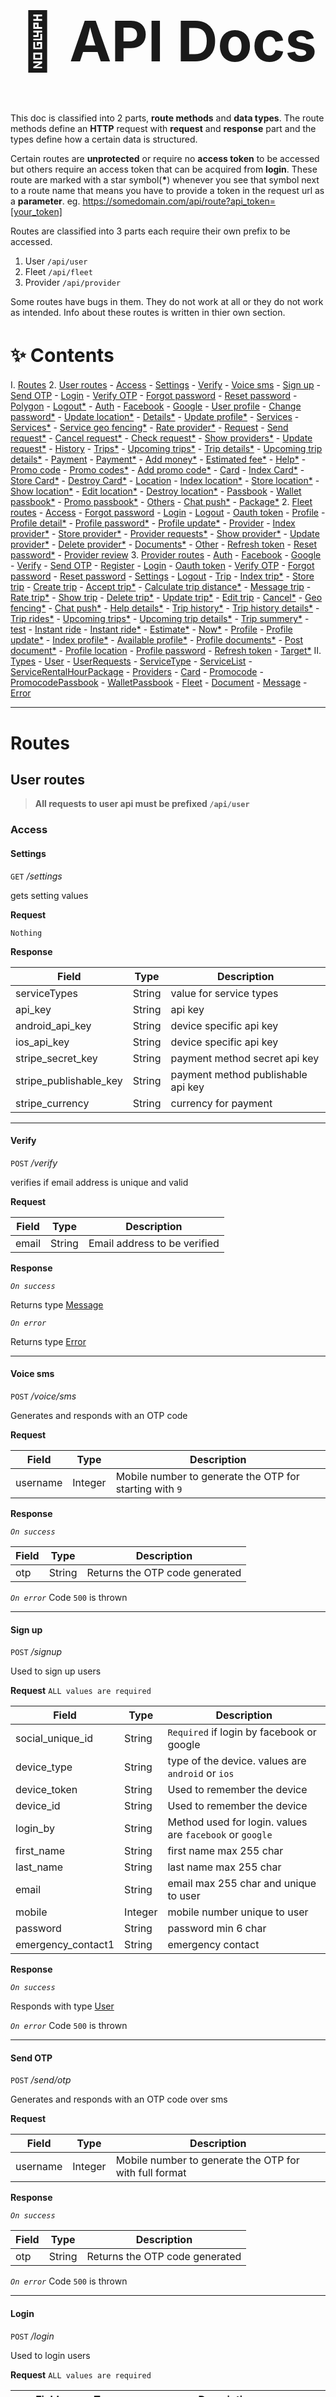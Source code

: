 <h1 style="font-size:90px;text-align:center;">📃 API Docs </h1>

This doc is classified into 2 parts, **route methods** and **data types**. The route methods define an **HTTP** request with **request** and **response** part  and the types define how a certain data is structured.

Certain routes are **unprotected** or require no **access token** to be accessed but others require an access token that can be acquired from **login**. These route are marked with a star symbol(**\***) whenever you see that symbol next to a route name that means you have to provide a token in the request url as a **parameter**. eg. https://somedomain.com/api/route?api_token=[your_token] 

Routes are classified into 3 parts each require their own prefix to be accessed.

1. User `/api/user`
2. Fleet `/api/fleet`
3. Provider `/api/provider`

Some routes have bugs in them. They do not work at all or they do not work as intended. Info about these routes is written in thier own section.

<h1 style="font-size:30px;">✨ Contents</h1>

I. [Routes](#routes)
 2. [User routes](#user-routes)
    - [Access](#access)
      - [Settings](#settings)
      - [Verify](#verify)
      - [Voice sms](#voice-sms)
      - [Sign up](#sign-up)
      - [Send OTP](#send-otp)
      - [Login](#login)
      - [Verify OTP](#verify-otp)
      - [Forgot password](#forgot-password)
      - [Reset password](#reset-password)
      - [Polygon](#polygon)
      - [Logout*](#logout)
    - [Auth](#auth)
      - [Facebook](#facebook)
      - [Google](#google)
    - [User profile](#user-profile)
      - [Change password*](#change-password)
      - [Update location*](#update-location)
      - [Details*](#details)
      - [Update profile*](#update-profile)
    - [Services](#services)
      - [Services*](#services-1)
      - [Service geo fencing*](#service-geo-fencing)
      - [Rate provider*](#rate-provider)
    - [Request](#request)
      - [Send request*](#send-request)
      - [Cancel request*](#cancel-request)
      - [Check request*](#check-request)
      - [Show providers*](#show-providers)
      - [Update request*](#update-request)
    - [History](#history)
      - [Trips*](#trips)
      - [Upcoming trips*](#upcoming-trips)
      - [Trip details*](#trip-details)
      - [Upcoming trip details*](#upcoming-trip-details)
    - [Payment](#payment)
      - [Payment*](#payment-1)
      - [Add money*](#add-money)
      - [Estimated fee*](#estimated-fee)
      - [Help*](#help)
    - [Promo code](#promo-code)
      - [Promo codes*](#promo-codes)
      - [Add promo code*](#add-promo-code)
    - [Card](#card)
      - [Index Card*](#index-card)
      - [Store Card*](#store-card)
      - [Destroy Card*](#destroy-card)
    - [Location](#location)
      - [Index location*](#index-location)
      - [Store location*](#store-location)
      - [Show location*](#show-location)
      - [Edit location*](#edit-location)
      - [Destroy location*](#destroy-location)
    - [Passbook](#passbook)
      - [Wallet passbook*](#wallet-passbook)
      - [Promo passbook*](#promo-passbook)
    - [Others](#others)
      - [Chat push*](#chat-push)
      - [Package*](#package)
2. [Fleet routes](#fleet-routes)
    - [Access](#access-1)
      - [Forgot password](#forgot-password-1)
      - [Login](#login-1)
      - [Logout](#logout-1)
      - [Oauth token](#oauth-token)
    - [Profile](#profile)
      - [Profile detail*](#profile-detail)
      - [Profile password*](#profile-password)
      - [Profile update*](#profile-update)
    - [Provider](#provider)
      - [Index provider*](#index-provider)
      - [Store provider*](#store-provider)
      - [Provider requests*](#provider-requests)
      - [Show provider*](#show-provider)
      - [Update provider*](#update-provider)
      - [Delete provider*](#delete-provider)
    - [Documents*](#documents)
    - [Other](#other)
      - [Refresh token](#refresh-token)
      - [Reset password*](#reset-password-1)
      - [Provider review](#provider-review)
 3. [Provider routes](#provider-routes)
    - [Auth](#auth-1)
      - [Facebook](#facebook-1)
      - [Google](#google-1)
      - [Verify](#verify-1)
      - [Send OTP](#send-otp-1)
      - [Register](#register)
      - [Login](#login-2)
      - [Oauth token](#oauth-token-1)
      - [Verify OTP](#verify-otp-1)
      - [Forgot password](#forgot-password-2)
      - [Reset password](#reset-password-2)
      - [Settings](#settings-1)
      - [Logout](#logout-2)
    - [Trip](#trip)
      - [Index trip*](#index-trip)
      - [Store trip](#store-trip)
      - [Create trip](#create-trip)
      - [Accept trip*](#accept-trip)
      - [Calculate trip distance*](#calculate-trip-distance)
      - [Message trip](#message-trip)
      - [Rate trip*](#rate-trip)
      - [Show trip](#show-trip)
      - [Delete trip*](#delete-trip)
      - [Update trip*](#update-trip)
      - [Edit trip](#edit-trip)
      - [Cancel*](#cancel)
      - [Geo fencing*](#geo-fencing)
      - [Chat push*](#chat-push-1)
      - [Help details*](#help-details)
      - [Trip history*](#trip-history)
      - [Trip history details*](#trip-history-details)
      - [Trip rides*](#trip-rides)
      - [Upcoming trips*](#upcoming-trips-1)
      - [Upcoming trip details*](#upcoming-trip-details-1)
      - [Trip summery*](#trip-summery)
      - [test](#test)
    - [Instant ride](#instant-ride)
      - [Instant ride*](#instant-ride-1)
      - [Estimate*](#estimate)
      - [Now*](#now)
    - [Profile](#profile-1)
      - [Profile update*](#profile-update-1)
      - [Index profile*](#index-profile)
      - [Available profile*](#available-profile)
      - [Profile documents*](#profile-documents)
      - [Post document*](#post-document)
      - [Profile location](#profile-location)
      - [Profile password](#profile-password-1)
      - [Refresh token](#refresh-token-1)
      - [Target*](#target)
II. [Types](#types)
    - [User](#user)
    - [UserRequests](#userrequests)
    - [ServiceType](#servicetype)
    - [ServiceList](#servicelist)
    - [ServiceRentalHourPackage](#servicerentalhourpackage)
    - [Providers](#providers)
    - [Card](#card-1)
    - [Promocode](#promocode)
    - [PromocodePassbook](#promocodepassbook)
    - [WalletPassbook](#walletpassbook)
    - [Fleet](#fleet)
    - [Document](#document)
    - [Message](#message)
    - [Error](#error)

---

# Routes

## User routes

> **All requests to user api must be prefixed `/api/user`**

### Access

#### Settings

`GET` */settings*

gets setting values

**Request**

`Nothing`

**Response**

| Field | Type | Description |
| ----------- | ----------- | ----------- |
| serviceTypes | String | value for service types |
| api_key | String | api key |
| android_api_key | String | device specific api key |
| ios_api_key | String | device specific api key |
| stripe_secret_key | String | payment method secret api key |
| stripe_publishable_key | String | payment method publishable api key |
| stripe_currency | String | currency for payment |

---

#### Verify

`POST` */verify*

verifies if email address is unique and valid

**Request**

| Field | Type | Description |
| ----------- | ----------- | ----------- |
| email | String | Email address to be verified |

**Response**

*`On success`*

Returns type [Message](#message)

*`On error`*

Returns type [Error](#error)

---

#### Voice sms

`POST` */voice/sms*

Generates and responds with an OTP code

**Request**

| Field | Type | Description |
| ----------- | ----------- | ----------- |
| username | Integer | Mobile number to generate the OTP for starting with `9` |

**Response**

*`On success`*

| Field | Type | Description |
| ----------- | ----------- | ----------- |
| otp | String | Returns the OTP code generated |

*`On error`* Code `500`  is thrown

---

#### Sign up

`POST` */signup*

Used to sign up users

**Request** `ALL values are required`

| Field | Type | Description |
| ----------- | ----------- | ----------- |
| social_unique_id | String | `Required` if login by facebook or google|
| device_type | String | type of the device. values are `android` or `ios`|
| device_token | String | Used to remember the device |
| device_id | String | Used to remember the device |
| login_by | String | Method used for login. values are `facebook` or `google` |
| first_name | String | first name max 255 char|
| last_name | String | last name max 255 char|
| email | String | email max 255 char and unique to user |
| mobile | Integer | mobile number unique to user |
| password | String | password min 6 char |
| emergency_contact1 | String | emergency contact |

**Response**

*`On success`*

Responds with type [User](#user)

*`On error`* Code `500`  is thrown

---

#### Send OTP

`POST` */send/otp*

Generates and responds with an OTP code over sms

**Request**

| Field | Type | Description |
| ----------- | ----------- | ----------- |
| username | Integer | Mobile number to generate the OTP for with full format |

**Response**

*`On success`*

| Field | Type | Description |
| ----------- | ----------- | ----------- |
| otp | String | Returns the OTP code generated |

*`On error`* Code `500`  is thrown

---

#### Login

`POST` */login*

Used to login users

**Request** `ALL values are required`

| Field | Type | Description |
| ----------- | ----------- | ----------- |
| device_type | String | type of the device. values are `android` or `ios`|
| device_token | String | Used to remember the device |
| username | String | user name for login|
| country_code | Integer | country code |
| password | String | password min 6 char |

**Response**

*`On success`*

Responds with type `Response`

*`On error`* Code `500`  is thrown

---

#### Verify OTP

`POST` */verify/otp*

Verified otp sent over sms or voice

**Request**

| Field | Type | Description |
| ----------- | ----------- | ----------- |
| otp | Integer | OTP code send over either sms or voice |
| username | Integer | Mobile number to generate the OTP for with full format |
| device_token | String | Used to remember the device |

**Response**

*`On success`*

Responds with type `Response`

*`On error`* Code `500`  is thrown

---

#### Forgot password

`POST` */forgot/password*

generates and send an OTP Code for a mobile number of an existing user

**Request**

| Field | Type | Description |
| ----------- | ----------- | ----------- |
| mobile | String | Mobile number to generate and send OTP for with full format |

**Response**

*`On success`*

Returns type [Message](#message)

*`On error`*

Returns type [Error](#error)

---

#### Reset password

`POST` */reset/password*

resets password for a user

**Request**

| Field | Type | Description |
| ----------- | ----------- | ----------- |
| id | Integer | user id the reset password for |
| password | String | the new confirmed password (min 6 char) |

**Response**

*`On success`*

Returns type [Message](#message)

*`On error`*

Returns type [Error](#error)

---

#### Polygon

`GET` */polygon*

`undefined` in the code

---

#### Logout*

`POST` */logout*

Used to logout user

**Request**

`Nothing`

**Response**

*`On success`*

Returns type [Message](#message)

*`On error`*

Returns type [Error](#error) with code `500`

---

### Auth

#### Facebook

`POST` */auth/facebook*

Used to login user using facebook login

**Request**

| Field | Type | Description |
| ----------- | ----------- | ----------- |
| device_type | String | type of the device. values are `android` or `ios`|
| device_token | String | Used to remember the device |
| device_id | String | device_id |
| accessToken | String | Token from the other api|
| login_by | String | login by `facebook`, `google` or `manual` |

**Response**

*`On success`*

| Field | Type | Description |
| ----------- | ----------- | ----------- |
| status | Boolean | Indicates the success status of the request |
| token_type | String | Default value `Bearer` |
| access_token | String | Api access token |

*`On error`*

| Field | Type | Description |
| ----------- | ----------- | ----------- |
| status | Boolean | Indicates the success status of the request |
| message | String | Returns a human readable error message |

---

#### Google

`POST` */auth/google*

Used to login user using google login

**Request**

| Field | Type | Description |
| ----------- | ----------- | ----------- |
| device_type | String | type of the device. values are `android` or `ios`|
| device_token | String | Used to remember the device |
| device_id | String | device_id |
| accessToken | String | Token from the other api|
| login_by | String | login by `facebook`, `google` or `manual` |

**Response**

*`On success`*

| Field | Type | Description |
| ----------- | ----------- | ----------- |
| status | Boolean | Indicates the success status of the request |
| token_type | String | Default value `Bearer` |
| access_token | String | Api access token |

*`On error`*

| Field | Type | Description |
| ----------- | ----------- | ----------- |
| status | Boolean | Indicates the success status of the request |
| message | String | Returns a human readable error message |

---

> :warning: **The following routes are middleware protected and require *`api_token`* to be specified (eg. `/?api_token=[token]`)**

### User profile

#### Change password*

`POST` */change/password*

Change password for a logged in user

**Request**

| Field | Type | Description |
| ----------- | ----------- | ----------- |
| password | String | The new confirmed password to change to |
| old_password | String | The existing password |

**Response**

*`On success`*

| Field | Type | Description |
| ----------- | ----------- | ----------- |
| message | String | Returns a human readable error message |

*`On error`*

Returns type [Error](#error)

---

#### Update location*

`POST` */update/location*

updates location value for a user

**Request**

| Field | Type | Description |
| ----------- | ----------- | ----------- |
| latitude | Float | latitude of the new location |
| longitude | Float | longitude of the new location |

**Response**

*`On success`*

| Field | Type | Description |
| ----------- | ----------- | ----------- |
| message | String | Returns a human readable error message |

*`On error`*

Returns type [Error](#error)

---

#### Details*

`GET` */details*

returns user data for the device

**Request**

| Field | Type | Description |
| ----------- | ----------- | ----------- |
| device_type | Float | type of the device. values are `android` or `ios` |

**Response**

*`On success`*

Returns type [User](#user)

*`On error`*

Returns type [Error](#error)

---

#### Update profile*

`POST` */update/profile*

updates user profile

**Request**

| Field | Type | Description |
| ----------- | ----------- | ----------- |
| first_name | String | first name max 255 char|
| last_name | String | last name max 255 char|
| email | String | email max 255 char and unique to user |
| mobile | String | mobile number unique to user |
| picture | Mimes | profile picture for the user. accepted types are `jpeg` ,`bmp` and `png` |

**Response**

*`On success`*

Returns type [User](#user)

*`On error`*

Returns type [Error](#error)

### Services

#### Services*

`GET` */services*

returns service types with rental hor package

**Request**

`Nothing`

**Response**
*`On success`*

Returns type [ServiceList](#serviceList) array

*`On error`*

Returns type [Error](#error)

---

#### Service geo fencing*

`GET` */services/geo_fencing*

Checks to see if service is available at provided location

**Request**

| Field | Type | Description |
| ----------- | ----------- | ----------- |
| s_latitude | String | latitude to check availability on |
| s_longitude | String | longitude to check availability on |
| service_type | Integer | Id for the service type |


**Response**

*`On success`*

| Field | Type | Description |
| ----------- | ----------- | ----------- |
| km | Integer | Distance to the service |
| fare | Integer | Price for the service  |
| service | Integer | Contains type [ServiceType](#servicetype) |

*`On error`*

Returns type [Error](#error)

---

#### Rate provider*

`POST` */rate/provider*

Adds a user rating

**Request**

| Field | Type | Description |
| ----------- | ----------- | ----------- |
| request_id | Integer | ID for a user request |
| rating | Integer | rating with possible values `1`, `2` ,`3` ,`4` or `5` |
| comment | String | max 255 char comment |


**Response**

*`On success`*

Returns type [Message](#message)

*`On error`*

Returns type [Error](#error)

---

### Request

#### Send request*

`POST` */send/request*

generate a new user request

**Request**

| Field | Type | Description |
| ----------- | ----------- | ----------- |
| s_latitude | Integer | latitude for the request |
| s_longitude | Integer | longitude for the request |
| service_type | Integer | unique identifier for the service type |
| promo_code *(optional)* | String | Promotion code |
| distance | Integer | distance of the request |
| use_wallet *(optional)* | Integer | - |
| payment_mode | String | Spec for payment method. Possible values are `CASH`, `CARD`, `PAYPAL` and `CC_AVENUE` |
| card_id | Integer | `Requied` if payment mode is `CARD` and the card exists |

**Response**

*`On success`*

| Field | Type | Description |
| request_id | Integer | Unique identifier for the request |
| current_provider | Integer | Unique identifier for the current provider |

*`On error`*

Returns type [Error](#error)

---

#### Cancel request*

`POST` */cancel/request*

cancels user request

**Request**

| Field | Type | Description |
| ----------- | ----------- | ----------- |
| request_id | Integer | unique identifier for request retrieved from [Send request](#send-request)  |

**Response**

*`On success`*

Returns type [Message](#message)

*`On error`*

Returns type [Error](#error)

---

#### Check request*

`GET` */request/check*

check user request

**Request**

`Nothing`

**Response**

*`On success`*

| Field | Type | Description |
| ----------- | ----------- | ----------- |
| sos | Integer | sos number with default value `911` |
| cash | String | setting value for `CASH` |
| card | String | setting value for `CARD` |
| stripe_secret_key | String | setting value for stripe secret key |
| stripe_publishable_key | String | setting value for stripe publishable key |

*`On error`*

Returns type [Error](#error) with status code `500`

---

#### Show providers*

`GET` */show/providers*

Returns providers for a certain area and service

**Request**

| Field | Type | Description |
| ----------- | ----------- | ----------- |
| latitude | Integer | latitude to get providers for |
| longitude | Integer | longitude to get providers for |
| service | Integer | service to get providers for |

**Response**

*`On success`*

Returns type [Providers](#providers)

*`On error`*

Returns type [Error](#error) with status code `500`

---

#### Update request*

`POST` */update/request*

Returns providers for a certain area and service

**Request**

| Field | Type | Description |
| ----------- | ----------- | ----------- |
| latitude | Integer | latitude to get providers for |
| longitude | Integer | longitude to get providers for |
| request_id | Integer | unique identifier or the request to be modified |
| address | String | address information |

**Response**

*`On success`*

Returns type [Message](#message)


*`On error`*

Returns type [Error](#error) with status code `500`

---

### History

#### Trips*

`GET` */trips*

Returns trip history using user requests

**Request**

`Nothing`

**Response**

*`On success`*

Returns type [UserRequests](#userrequests)

*`On error`*

Returns type [Error](#error) with status code `500`

---

#### Upcoming trips*

`GET` */upcoming/trips*

Returns upcoming trip histories using user requests

**Request**

`Nothing`

**Response**

*`On success`*

Returns type [UserRequests](#userrequests)

*`On error`*

Returns type [Error](#error) with status code `500`

---

#### Trip details*

`GET` */trips/details*

Returns trip details using user requests

**Request**

| Field | Type | Description |
| ----------- | ----------- | ----------- |
| request_id | Integer | used to find a specific request |

**Response**

*`On success`*

Returns type [UserRequests](#userrequests)

*`On error`*

Returns type [Error](#error) with status code `500`

---

#### Upcoming trip details*

`GET` */upcoming/trips/details*

Returns upcoming trip histories using user requests

**Request**

| Field | Type | Description |
| ----------- | ----------- | ----------- |
| request_id | Integer | used to find a specific request |

**Response**

*`On success`*

Returns type [UserRequests](#userrequests)

*`On error`*

Returns type [Error](#error) with status code `500`

---

### Payment

#### Payment*

`POST` */payment*

Returns payment method for user request

**Request**

| Field | Type | Description |
| ----------- | ----------- | ----------- |
| request_id | Integer | used to find a specific request |

**Response**

*`On success`*

Returns type [Message](#message)

*`On error`*

Returns type [Error](#error) with status code `500`

---

#### Add money*

`POST` */add/money*

Returns payment method for user request

**Request**

| Field | Type | Description |
| ----------- | ----------- | ----------- |
| amount | Integer | amount of money fo add |
| card_id | Integer | card identifier for the user |

**Response**

*`On success`*

Returns type [Message](#message)

*`On error`*

Returns type [Error](#error) with status code `500`

---

#### Estimated fee*

`GET` */estimated/fee*

Returns payment method for user request

**Request**

| Field | Type | Description |
| ----------- | ----------- | ----------- |
| s_latitude | Integer | numeric starting latitude |
| s_longitude | Integer | numeric starting longitude |
| d_latitude | Integer | numeric destination latitude |
| d_longitude | Integer | numeric destination longitude |
| service_type | Integer | unique identifier for service type |
| service_required | String | possible values include `rental` and `outstation` |
| leave | Datetime | datatime to leave |
| return | Datetime | datatime to return |
| day | Datetime | datatime  |


**Response**

*`On success`*

| Field | Type | Description |
| ----------- | ----------- | ----------- |
| estimated_fare | Integer | estimated fee for the service |
| distance | Integer | distance in kilometer |
| minute | Integer | estimated minutes |
| minute | Integer | estimated minutes |
| time | Integer | estimated time |
| surge | Integer | - |
| surge_value | Integer | - |
| tax_price | Integer | tax price on the fee |
| base_price | Integer | base price of the fee |
| service_type | Integer | unique identifier for the service type |
| wallet_balance | Integer | remaining ballance in the user wallet  |
| city_limits | Integer | - |
| service_required | String | - |
| rental_hours | Integer | rental hours |
| leave | Integer | time to leave |
| return  | Integer | time to return |
| day | Integer | day time |
| limit_message | String | setting value for `limit_message` |
| non_geo_price | Integer | - |
| rental_hour_package | Integer | - |
| time_package | Integer | - |
| rental_package | Integer | - |

*`On error`*

Returns type [Error](#error) with status code `500`

---

#### Help*

`GET` */help*

Returns help details

**Request**

`Nothing`

**Response**

*`On success`*

| Field | Type | Description |
| ----------- | ----------- | ----------- |
| contact_number | String | contact number for help |
| contact_email | String | contact email for help |

*`On error`*

Returns type [Error](#error) with status code `500`

---

### Promo code

#### Promo codes*

`GET` */promocodes*

Returns active promo codes for current user

**Request**

`Nothing`

**Response**

*`On success`*

Returns type [Promocode](#promocode)

*`On error`*

Returns type [Error](#error) with status code `500`

---

#### Add promo code*

`POST` */promocode/add*

Adds promo code to the current user

**Request**

| Field | Type | Description |
| ----------- | ----------- | ----------- |
| promocode | String | the promo code to be added  |

**Response**

*`On success`*

Returns type [Message](#message)

*`On error`*

Returns type [Error](#error) with status code `500`

---

### Card

#### Index Card*

`GET` */card*

Returns a list of cards for a user

**Request**

`Nothing`

**Response**

*`On success`*

Returns type [Card](#card)

*`On error`*

Returns type [Error](#error) with status code `500`

---

#### Store Card*

`POST` */card*

Stores a card

**Request**

| Field | Type | Description |
| ----------- | ----------- | ----------- |
| stripe_token | String | required stripe token  |

**Response**

*`On success`*

Returns type [Message](#message)

*`On error`*

Returns type [Error](#error) with status code `500`

---

#### Destroy Card*

`DELETE` */card/{card}*

{card} is id if the card to be deleted
Deletes a card

**Request**

| Field | Type | Description |
| ----------- | ----------- | ----------- |
| card_id | String | unique identifier for the card to be destroyed  |

**Response**

*`On success`*

Returns type [Message](#message)

*`On error`*

Returns type [Error](#error) with status code `500`

---

### Location

#### Index location*

`GET` */location/index*

Returns a list of location for a user

**Request**

`Nothing`

**Response**

*`On success`*

| Field | Type | Description |
| ----------- | ----------- | ----------- |
| home | Location | - |
| work | Location | - |
| others | Location | - |
| recent | Location | - |

*`On error`*

Returns with status code `500`

---

#### Store location*

`POST` */location/store*

Stores a location

**Request**

| Field | Type | Description |
| ----------- | ----------- | ----------- |
| address | String | address for the location  |
| latitude | Integer | latitude for the location  |
| longitude | Integer | longitude for the location  |
| type | Enum | possible values are `home`, `work`, `recent` and `others`  |

**Response**

*`On success`*

Returns type [Message](#message)

*`On error`*

Returns type [Error](#error) with status code `500`

---

#### Show location*

`GET` */location/{id}*

show specific location with id

**Request**

replace `{id}` in the route with the preferred id

**Response**

*`On success`*

Returns type [Message](#message)

*`On error`*

Returns type [Error](#error) with status code `500`

---

#### Edit location*

`POST` */location/{id}/edit*

replace `{id}` in the route with the preferred id

**Request**

| Field | Type | Description |
| ----------- | ----------- | ----------- |
| address | String | address for the location  |
| latitude | Integer | latitude for the location  |
| longitude | Integer | longitude for the location  |
| type | Enum | possible values are `home`, `work`, `recent` and `others`  |

**Response**

*`On success`*

Returns type [Message](#message)

*`On error`*

Returns type [Error](#error) with status code `500`

---

---

#### Destroy location*

`DELETE` */location/{id}*

replace `{id}` in the route with the preferred id

**Request**

`Nothing`

**Response**

*`On success`*

Returns type [Message](#message)

*`On error`*

Returns type [Error](#error) with status code `500`

---

### Passbook

#### Wallet passbook*

`GET` */wallet/passbook*

Gets the wallet passbook for the current user

**Request**

`Nothing`

**Response**

*`On success`*

Returns type [WalletPassbook](#walletpassbook)

*`On error`*

Returns type [Error](#error) with status code `500`

---

#### Promo passbook*

`GET` */promo/passbook*

Gets the promo passbook for the current user

**Request**

`Nothing`

**Response**

*`On success`*

Returns type [PromocodePassbook](#PromocodePassbook)

*`On error`*

Returns type [Error](#error) with status code `500`

---

### Others

#### Chat push*

`POST` */chat/push*

push notification or chat

**Request**

| Field | Type | Description |
| ----------- | ----------- | ----------- |
| id | Integer | - |
| message | String | message for the chat to push |

**Response**

`Nothing`

---

#### Package*

`GET` */package*

gets a list of packages

**Request**

`Nothing`

**Response**
Returns type `PackageType`

---

## Fleet routes

> **All requests to fleet api must be prefixed `/api/fleet`**

### Access

#### Forgot password

`POST` */forgot/password*

generates and send an OTP Code for a email of an existing fleet

**Request**

| Field | Type | Description |
| ----------- | ----------- | ----------- |
| email | String | email of the account to reset password for |

**Response**

*`On success`*

Returns type [Message](#message)

*`On error`*

Returns type [Error](#error)

---

#### Login

> **This route is undefined in the code. It's functionality is routed to `/oauth/token` so you can use that as a login route**

---

#### Logout

`POST` */logout*

logout an account

**Request**

| Field | Type | Description |
| ----------- | ----------- | ----------- |
| id | Integer | unique identifier for an account  |


**Response**

*`On success`*

Returns type [Message](#message)

*`On error`*

Returns type [Error](#error)

---

#### Oauth token

`POST` */oauth/token*

login as a fleet

**Request**

| Field | Type | Description |
| ----------- | ----------- | ----------- |
| email | String | valid email for account |
| password | String | min 6 char |
| device_token | String | device identifier |
| device_id | String | unique identifier for a device |
| device_type | Enum | passible values are `android` or `ios` |

**Response**

*`On success`*

Returns type [Fleet](#fleet)

*`On error`*

Returns type [Error](#error)

---
### Profile

> **The following routes are middleware protected and need an access token to be accessed which can be acquired from login (eg. api_token=[token])**

#### Profile detail*

`GET` */profile/detail*

returns a logged in fleet's profile info

**Request**

`Nothing`

**Response**

*`On success`*

Returns type [Fleet](#fleet)

*`On error`*

Returns type [Error](#error)

---

#### Profile password*

`POST` */profile/password*

can be used to change a password for an account

**Request**

| Field | Type | Description |
| ----------- | ----------- | ----------- |
| old_password | String | requires the existing password in use |
| password | String | the new password, min 6 char, confirmed(means it needs another field 'confirm_password') |

**Response**

*`On success`*

Returns type [Message](#message)

*`On error`*

Returns type [Error](#error)

---

#### Profile update*

`POST` */profile/update*

updates account profile

**Request**

| Field | Type | Description |
| ----------- | ----------- | ----------- |
| name | String | new account name, max 255 char |
| company | String | new account company, max 255 char |
| mobile | Integer | new account mobile number, max 255 char |
| logo | Mimes | new account logo with `jpeg`,`jpg`,`bmp`or `png` file type, max 5242880 size |

**Response**

*`On success`*

Returns type [Message](#message)

*`On error`*

Returns type [Error](#error)

---

### Provider


#### Index provider*

`GET` */provider*

returns with info about the logged in fleet providers

**Request**

`Nothing`

**Response**

*`On success`*

Returns type [Providers](#providers)

*`On error`*

Returns type [Error](#error)

---

#### Store provider*

`POST` */provider*

creates a provider

**Request**

| Field | Type | Description |
| ----------- | ----------- | ----------- |
| first_name | String | first name of the provider |
| last_name | String | last name of the provider |
| mobile | Integer | mobile number for the provider |
| avatar | Mimes | profile picture with file types `jpeg`, `jpg`, `bmp`,`png` with max size 5242880 |

**Response**

*`On success`*

Returns type [Message](#message)

*`On error`*

Returns type [Error](#error)

---

#### Provider requests*

`GET` */provider/{id}/request*

replace {id} with the id of a provider to get user requests for

**Request**

`Nothing`

**Response**

*`On success`*

Returns type [UserRequests](#userrequests)

*`On error`*

Returns type [Error](#error)

---

#### Show provider*

`GET` */provider/{provider}*

> :warning: **This route is buggy. It will return a view(html) not a json data**: replace {provider} with a providers id

**Request**

`Nothing`

**Response**

> :warning: **returns html**

---

#### Update provider*

`PUT|PATCH` */provider/{provider}*

updates a providers profile, replace {provider} with a providers id

**Request**

| Field | Type | Description |
| ----------- | ----------- | ----------- |
| first_name | String | first name of the provider |
| last_name | String | last name of the provider |
| mobile | Integer | mobile number for the provider |
| avatar | Mimes | profile picture with file types `jpeg`, `jpg`, `bmp`,`png` with max size 5242880 |

**Response**

*`On success`*

Returns type [Message](#message)

*`On error`*

Returns type [Error](#error)

---

#### Delete provider*

`DELETE` */provider/{provider}*

deletes a providers account, replace {provider} with a providers id

**Request**

`Nothing`

**Response**

*`On success`*

Returns type [Message](#message)

*`On error`*

Returns type [Error](#error)

---

### Documents*

> :warning: **These routes are buggy. They will return a view(html) not a json data**

| Method | route |
| ------- |----- |
| POST    |   /provider/{provider}/document|
| GET\| HEAD  | /provider/{provider}/document|
| GET\| HEAD  | /provider/{provider}/document/create|
| GET\| HEAD  | /provider/{provider}/document/{document}|
| PUT\| PATCH | /provider/{provider}/document/{document}|
| DELETE    | /provider/{provider}/document/{document}|
| GET\| HEAD  | /provider/{provider}/document/{document}/edit|
| GET\| HEAD  | /provider/{provider}/edit|
| DELETE    | /provider/{provider}/service/{document}|

### Other

---

#### Refresh token

> :warning: **This does not work. It's not defined in the code**

---

#### Reset password*

`POST` */reset/password*

resets password with a new one

**Request**

| Field | Type | Description |
| ----------- | ----------- | ----------- |
| id | String | unique identifier for the fleet |
| password | String | confirmed and min 6 char |

**Response**

*`On success`*

Returns type [Message](#message)

*`On error`*

Returns type [Error](#error)

---

#### Provider review

> :warning: **This route is buggy. It will return a view(html) not a json data**

---

## Provider routes

> **All requests to user api must be prefixed `/api/user`**

### Auth

#### Facebook

`POST` */auth/facebook*

Used to login provider using facebook login

**Request**

| Field | Type | Description |
| ----------- | ----------- | ----------- |
| device_type | String | type of the device. values are `android` or `ios`|
| device_token | String | Used to remember the device |
| device_id | String | device_id |
| accessToken | String | Token from the other api|
| login_by | String | login by `facebook`, `google` or `manual` |

**Response**

*`On success`*

| Field | Type | Description |
| ----------- | ----------- | ----------- |
| status | Boolean | Indicates the success status of the request |
| token_type | String | Default value `Bearer` |
| access_token | String | Api access token |
| currency | String | Setting value for currency |
| sos | String | Defaults to `911` |

*`On error`*

| Field | Type | Description |
| ----------- | ----------- | ----------- |
| status | Boolean | Indicates the success status of the request |
| message | String | Returns a human readable error message |

---

#### Google

`POST` */auth/google*

Used to login provider using google login

**Request**

| Field | Type | Description |
| ----------- | ----------- | ----------- |
| device_type | String | type of the device. values are `android` or `ios`|
| device_token | String | Used to remember the device |
| device_id | String | device_id |
| accessToken | String | Token from the other api|
| login_by | String | login by `facebook`, `google` or `manual` |

**Response**

*`On success`*

| Field | Type | Description |
| ----------- | ----------- | ----------- |
| status | Boolean | Indicates the success status of the request |
| token_type | String | Default value `Bearer` |
| access_token | String | Api access token |

*`On error`*

| Field | Type | Description |
| ----------- | ----------- | ----------- |
| status | Boolean | Indicates the success status of the request |
| message | String | Returns a human readable error message |

---

#### Verify

`POST` */verify*

verifies if email address is unique and valid

**Request**

| Field | Type | Description |
| ----------- | ----------- | ----------- |
| email | String | Email address to be verified |

**Response**

*`On success`*

Returns type [Message](#message)

*`On error`*

Returns type [Error](#error)

---

#### Send OTP

`POST` */send/otp*

Generates and responds with an OTP code over sms

**Request**

| Field | Type | Description |
| ----------- | ----------- | ----------- |
| username | Integer | Mobile number to generate the OTP for with full format |

**Response**

*`On success`*

| Field | Type | Description |
| ----------- | ----------- | ----------- |
| otp | String | Returns the OTP code generated |

*`On error`* Code `500`  is thrown

---

---

#### Register

`POST` */register*

Used to sign up providers

**Request** `ALL values are required`

| Field | Type | Description |
| ----------- | ----------- | ----------- |
| device_type | String | type of the device. values are `android` or `ios`|
| device_token | String | Used to remember the device |
| device_id | String | Used to remember the device |
| first_name | String | first name max 255 char|
| last_name | String | last name max 255 char|
| mobile | Integer | mobile number unique to user |
| password | String | password min 6 char |
| emergency_contact1 | String | emergency contact |

**Response**

*`On success`*

Responds with type [Providers](#providers)

*`On error`*

Returns type [Error](#error)

---

#### Login

`POST` */login*

Used to login providers

**Request** `ALL values are required`

| Field | Type | Description |
| ----------- | ----------- | ----------- |
| device_type | String | type of the device. values are `android` or `ios`|
| device_token | String | Used to remember the device |
| device_id | String | Used to remember the device |
| mobile | String | fully formated mobile number |
| country_code | Integer | country code |
| password | String | password min 6 char |

**Response**

*`On success`*

Responds with type [Providers](#providers)

*`On error`* 

Returns type [Error](#error)

---

#### Oauth token

`POST` */oauth/token*

> :warnning: *Points to the same method as `/login`* 

---

#### Verify OTP

`POST` */verify/otp*

Verified otp sent over sms or voice

**Request**

| Field | Type | Description |
| ----------- | ----------- | ----------- |
| otp | Integer | OTP code send over either sms or voice |
| username | Integer | Mobile number to generate the OTP for with full format |
| device_token | String | Used to remember the device |

**Response**

*`On success`*

Responds with type `Response`

*`On error`* Code `500`  is thrown

---

#### Forgot password

`POST` */forgot/password*

generates and send an OTP Code for a mobile number of an existing user

**Request**

| Field | Type | Description |
| ----------- | ----------- | ----------- |
| mobile | String | Mobile number to generate and send OTP for with full format |

**Response**

*`On success`*

| Field | Type | Description |
| ----------- | ----------- | ----------- |
| message | String | Human readable message |
| provider | [Providers](#providers) | provider info |

*`On error`*

Returns type [Error](#error)

---

#### Reset password

`POST` */reset/password*

resets password for a user

**Request**

| Field | Type | Description |
| ----------- | ----------- | ----------- |
| id | Integer | user id the reset password for |
| password | String | the new confirmed password (min 6 char) |

**Response**

*`On success`*

Returns type [Message](#message)

*`On error`*

Returns type [Error](#error)

---

#### Settings

`GET` */settings*

gets setting values

**Request**

`Nothing`

**Response**

| Field | Type | Description |
| ----------- | ----------- | ----------- |
| serviceTypes | String | value for service types |
| api_key | String | api key |
| android_api_key | String | device specific api key |
| ios_api_key | String | device specific api key |
| stripe_secret_key | String | payment method secret api key |
| stripe_publishable_key | String | payment method publishable api key |
| stripe_currency | String | currency for payment |

---

#### Logout

`POST` */logout*

Used to logout provider

**Request**

| Field | Type | Description |
| ----------- | ----------- | ----------- |
| id | Integer | Unique identifier for the provider to be logged out |

**Response**

*`On success`*

Returns type [Message](#message)

*`On error`*

Returns type [Error](#error) with code `500`

---

### Trip

---

#### Index trip*

`GET` */trip*

get all trips

**Request**

`Nothing`

**Response**

*`On success`*

| Field | Type | Description |
| ----------- | ----------- | ----------- |
| account_status | Enum | possible values are `onboarding`, `approved` and `banned` |
| service_status | Enum | possible values are `active` and `offline` |
| requests | [UserRequests](#userrequests) | list of user requests |

Returns type [Message](#message)

*`On error`*

Returns type [Error](#error)

---

#### Store trip

`POST` */trip*

> :warning: this route is not defined in the code

---

#### Create trip

`POST` */trip/create*

> :warning: this route is not defined in the code

---

#### Accept trip*

`POST` */trip/{id}*

accept trips incoming from a user
replace {id} with id of a user request to be accepted

**Request**

`Nothing`

**Response**

*`On success`*

Returns type [UserRequests](#userrequests)

*`On error`*

Returns type [Error](#error)

---

#### Calculate trip distance*

`POST` */trip/{id}/calculate*

calculates trip distance
replace {id} with id of a user request

**Request**

| Field | Type | Description |
| ----------- | ----------- | ----------- |
| latitude | Integer | current location |
| longitude | Integer | current location |

**Response**

*`On success`*

Returns type [UserRequests](#userrequests)

*`On error`*

Returns type [Error](#error)

---

#### Message trip

`POST` */trip/{id}/message*

> :warning: this route is not defined in the code

---

#### Rate trip*

`POST` */trip/{id}/rate*

rate a certain trip
replace {id} with id of a user request

**Request**

| Field | Type | Description |
| ----------- | ----------- | ----------- |
| rating | Integer | rating with possible values `1`, `2` ,`3` ,`4` or `5` |
| comment | String | max 255 char comment |

**Response**

*`On success`*

Returns type [Message](#message)

*`On error`*

Returns type [Error](#error)

---

#### Show trip

`POST` */trip/{trip}*

> :warning: this route is not defined in the code

---

#### Delete trip*

`DELETE` */trip/{trip}*

deletes a certain trip
replace {trip} with id of a user request

**Request**

`Nothing`

**Response**

*`On success`*

Returns type [Message](#message) `or` Returns type [UserRequests](#userrequests) with a property .user:[User](#user) inside it

```
UserRequests{
    ...
    user: User
    ...
}
```

*`On error`*

Returns type [Error](#error)

---

#### Update trip*

`POST` */trip/trip*



**Request**

| Field | Type | Description |
| ----------- | ----------- | ----------- |
| status | Enum | possible values are `SEARCHING`,`CANCELLED`,`ACCEPTED`,`STARTED`,`ARRIVED`,`PICKEDUP`,`DROPPED`,`COMPLETED` and `SCHEDULED` |
| address | String | current address |
| latitude | Integer | current location |
| longitude | Integer | current location |

**Response**

*`On success`*

Returns type [UserRequests](#userrequests)

*`On error`*

Returns type [Error](#error)

---

#### Edit trip

`POST` */trip/{trip}/edit*

> :warning: this route is not defined in the code

---

#### Cancel*

`POST` */cancel*

cancel a trip

**Request**

| Field | Type | Description |
| ----------- | ----------- | ----------- |
| cancel_reason | String | max 255 char |

**Response**

*`On success`*

Returns type [UserRequests](#userrequests)

*`On error`*

Returns type [Error](#error)

---

#### Geo fencing*

`POST` */geo-fencing/live-track*

live track a request

**Request**

| Field | Type | Description |
| ----------- | ----------- | ----------- |
| request_id | Integer | unique identifier to track data for |
| latitude | Integer | current location |
| longitude | Integer | current location |

**Response**

*`On success`*

| Field | Type | Description |
| ----------- | ----------- | ----------- |
| Request | [UserRequests](#userrequests) | live info about the request |

*`On error`*

Returns type [Error](#error)

---

#### Chat push*

`POST` */chat/push*

push a chat to a user

**Request**

| Field | Type | Description |
| ----------- | ----------- | ----------- |
| id | Integer | unique identifier for a request |
| message | String | message to be sent |

**Response**

`Nothing`

---

#### Help details*

`GET` */help*

get help info

**Request**

`Nothing`

**Response**

*`On success`*

| Field | Type | Description |
| ----------- | ----------- | ----------- |
| contact_number | String | setting value for contact_number |
| contact_email | String | setting value for contact_email |

*`On error`*

Returns type [Error](#error)

---

---

#### Trip history*

`GET` */requests/history*

Get the trip history of the provider

**Request**

`Nothing`

**Response**

*`On success`*

Returns type [UserRequests](#userrequests)

*`On error`*

Returns type [Error](#error)

---

#### Trip history details*

`GET` */request/history/details*

Get the trip history details of the provider

**Request**

| Field | Type | Description |
| ----------- | ----------- | ----------- |
| request_id | String | unique identifier for the request we want to get the details for |

**Response**

*`On success`*

Returns type [UserRequests](#userrequests)

*`On error`*

Returns type [Error](#error)

---

#### Trip rides*

`POST` */request/rides*

Get the ride history of the provider

**Request**

| Field | Type | Description |
| ----------- | ----------- | ----------- |
| request_id | String | unique identifier for the request we want to get the details for |

**Response**

*`On success`*

Returns type [UserRequests](#userrequests)

*`On error`*

Returns type [Error](#error)

---

#### Upcoming trips*

`GET` */request/upcoming*

scheduled trips of the provider

**Request**

`Nothing`

**Response**

*`On success`*

Returns type [UserRequests](#userrequests)

*`On error`*

Returns type [Error](#error)

---

#### Upcoming trip details*

`GET` */requests/upcoming/details*

detail for scheduled trip

**Request**

| Field | Type | Description |
| ----------- | ----------- | ----------- |
| request_id | String | unique identifier for the request we want to get the details for |

**Response**

*`On success`*

Returns type [UserRequests](#userrequests)

*`On error`*

Returns type [Error](#error)

---

#### Trip summery*

`POST` */summery*

summery for all trips of the provider

**Request**

`Nothing`

**Response**

*`On success`*

| Field | Type | Description |
| ----------- | ----------- | ----------- |
| rides | [UserRequests](#userrequests) | list of info for rides by the provider |
| revenue | Integer | revenue summery  |
| cancel_rides | Integer | amount of canceled rides  |
| scheduled_rides | Integer | amount of scheduled rides  |

*`On error`*

Returns type [Error](#error)

---

#### test

`POST` */test/push*

> this is useless

### Instant ride

---

#### Instant ride*

`POST` */instant-ride*

-

**Request**

| Field | Type | Description |
| ----------- | ----------- | ----------- |
| mobile | String | - |
| name | String | - |
| s_latitude | Integer | - |
| s_longitude | Integer | - |
| d_latitude | Integer | - |
| d_longitude | Integer | - |
| service_required | String | - |
| leave | String | - |
| return | String | - |
| day | String | - |

**Response**

*`On success`*

| Field | Type | Description |
| ----------- | ----------- | ----------- |
| user | [User](#user) | - |
| estimated_fare | Integer | - |

*`On error`*

Returns type [Error](#error)

---

#### Estimate*

`GET` */instant-ride/estimate*

estimate instant ride

**Request**

| Field | Type | Description |
| ----------- | ----------- | ----------- |
| s_latitude | Integer | - |
| s_longitude | Integer | - |
| d_latitude | Integer | - |
| d_longitude | Integer | - |

**Response**

*`On success`*

| Field | Type | Description |
| ----------- | ----------- | ----------- |
| estimated_fare | Integer | estimated fee for the service |
| distance | Integer | distance in kilometer |
| minute | Integer | estimated minutes |
| minute | Integer | estimated minutes |
| time | Integer | estimated time |
| surge | Integer | - |
| surge_value | Integer | - |
| tax_price | Integer | tax price on the fee |
| base_price | Integer | base price of the fee |
| service_type | Integer | unique identifier for the service type |
| wallet_balance | Integer | remaining ballance in the user wallet  |
| city_limits | Integer | - |
| service_required | String | - |
| rental_hours | Integer | rental hours |
| leave | Integer | time to leave |
| return  | Integer | time to return |
| day | Integer | day time |
| limit_message | String | setting value for `limit_message` |
| non_geo_price | Integer | - |

*`On error`*

Returns type [Error](#error)

---

#### Now*

`POST` */instant-ride/now*

-

**Request**

| Field | Type | Description |
| ----------- | ----------- | ----------- |
| s_latitude | Integer | - |
| s_longitude | Integer | - |
| s_address | String | - |
| d_latitude | Integer | - |
| d_longitude | Integer | - |
| d_address | String | - |
| user_id | Integer | - |

**Response**

*`On success`*

Returns type [UserRequests](#userrequests)

*`On error`*

Returns type [Error](#error)

---

### Profile

#### Profile update*

`POST` */profile*

update a provider profile

**Request**

| Field | Type | Description |
| ----------- | ----------- | ----------- |
| first_name | String | first name max 255 char|
| last_name | String | last name max 255 char|
| mobile | Integer | mobile number unique to user |
| avatar | Mimes | profile picture with file types `jpeg`, `jpg`, `bmp`,`png` with max size 5242880 |
| language | String | max 255 char|
| address | String | max 255 char|
| address_secondary | String | max 255 char|
| city | String | max 255 char|
| country | String | max 255 char|
| postal_code | String | max 255 char|

**Response**

*`On success`*

Returns type [Providers](#providers)

*`On error`*

Returns type [Error](#error)

---

#### Index profile*

`GET` */profile*

index providers profile

**Request**

`Nothing`

**Response**

*`On success`*

Returns type [Providers](#providers)

*`On error`*

Returns type [Error](#error)

---

#### Available profile*

`POST` */profile/available*

check if provider is available

**Request**

| Field | Type | Description |
| ----------- | ----------- | ----------- |
| service_status | Enum | possible values are `active` or `offline`  |

**Response**

*`On success`*

Returns type [Providers](#providers)

*`On error`*

Returns type [Error](#error)

---

#### Profile documents*

`GET` */profile/documents*

get documents for a profile

**Request**

`Nothing`

**Response**

*`On success`*

Returns type [Document](#document)

*`On error`*

Returns type [Error](#error)

---

#### Post document*

`POST` */profile/document*

upload document

**Request**

| Field | Type | Description |
| ----------- | ----------- | ----------- |
| document | String | a list of document files |

**Response**

*`On success`*

| Field | Type | Description |
| ----------- | ----------- | ----------- |
| success | String | Human readable success message |

*`On error`*

Returns type [Error](#error)

---

#### Profile location

`POST` */profile/location*

Update latitude and longitude of the provider

**Request**

| Field | Type | Description |
| ----------- | ----------- | ----------- |
| latitude | Integer | current location |
| longitude | Integer | current location |

**Response**

*`On success`*

Returns type [Message](#message)

*`On error`*

Returns type [Error](#error)

---

#### Profile password

`POST` */profile/password*

Update password of the provider.

**Request**

| Field | Type | Description |
| ----------- | ----------- | ----------- |
| password_old | String | old password |
| password | String | new confirmed password |

**Response**

*`On success`*

Returns type [Message](#message)

*`On error`*

Returns type [Error](#error)

---

#### Refresh token

`POST` */refresh/token*

refresh provider access token

**Request**

`Nothing`

**Response**

*`On success`*

Returns type [Providers](#providers) with access_token inside it

*`On error`*

Returns type [Error](#error)

---

#### Target*

`GET` */target*

Show providers daily target.

**Request**

`Nothing`

**Response**

*`On success`*

| Field | Type | Description |
| ----------- | ----------- | ----------- |
| rides | [UserRequests](#userrequests) | contains a list of user requests |
| rides_count | Integer | count of rides |
| target | Integer | Default value is `0` |

*`On error`*

Returns type [Error](#error)


---
---
---
---
---
---

# Types

### User

| Field | Type | Description |
| ----------- | ----------- | ----------- |
| id | Integer | Unique identifier for a user |
| social_unique_id | String | `Required` if login by facebook or google|
| device_type | String | type of the device. values are `android` or `ios`|
| device_token | String | Used to remember the device |
| device_id | String | Used to remember the device |
| login_by | String | Method used for login. values are `facebook` or `google` |
| first_name | String | first name max 255 char|
| last_name | String | last name max 255 char|
| email | String | email max 255 char and unique to user |
| mobile | String | mobile number unique to user |
| password | String | password min 6 char |
| emergency_contact1 | String | emergency contact |

---

### UserRequests

| Field | Type | Description |
| ----------- | ----------- | ----------- |
| id | Integer | Unique identifier for a request |
| user_id | Integer | Unique identifier for a user issuing the request |
| provider_id | Integer | Unique identifier for a provider. Default value is `0` |
| current_provider_id | Integer | Unique identifier for a provider |
| service_type_id | Integer | Unique identifier for the type of a service |
| rental_hours | Integer \| null | value for rental hours |
| out_leave | String \| null | value date time |
| out_return | String \| null | value date time |
| day | String \| null | value date time |
| status | Enum | possible values are `SEARCHING`,`CANCELLED`,`ACCEPTED`,`STARTED`,`ARRIVED`,`PICKEDUP`,`DROPPED`,`COMPLETED` and `SCHEDULED` |
| cancelled_by | Enum | possible values are `NONE`,`USER` and `PROVIDER` |
| payment_mode | Enum | possible values are `CASH`,`CARD`,`PAYPAL` and `CC_AVENUE` |
| service_required | Enum | possible values are `none`,`rental` and `outstation` |
| paid | Boolean | Default value is `0` |
| distance | Double | DOUBLE equivalent with precision, 15 digits in total and 8 after the decimal point |
| s_address | String \| null | starting address |
| s_latitude | String \| null | starting latitude |
| s_longitude | String \| null | starting longitude |
| d_address | String \| null | destination address |
| otp | String | - |
| d_latitude | String \| null | destination latitude |
| d_longitude | String \| null | destination longitude |
| assigned_at | TIMESTAMP  \| null | provider assigned time |
| schedule_at | TIMESTAMP  \| null | service scheduled time |
| started_at | TIMESTAMP  \| null | service starting time |
| finished_at | TIMESTAMP  \| null | service finished time |
| is_scheduled | Enum | possible values are `YES` and `YES` |
| user_rated | Boolean | default value is `0` |
| provider_rated | Boolean | default value is `0` |
| use_wallet | Boolean | default value is `0` |
| surge | Boolean | default value is `0` |
| route_key | LongText | - |

---

### ServiceType

| Field | Type | Description |
| ----------- | ----------- | ----------- |
| id | Integer | Unique identifier for a provider |
| name | String | name max 255 char|
| provider_name | String \| null | provider name max 255 char|
| image | String \| null | - |
| capacity | Integer | default value is `0` |
| fixed | Integer | - |
| price | Integer | price for the service |
| minute | Integer | - |
| outstation_km | Integer \| null | - |
| rental_fare | Integer \| null | - |
| outstation_driver | Integer \| null | - |
| hour | String \| null | - |
| distance | Integer | - |
| calculator | Enum | possible values are `MIN`, `HOUR`, `DISTANCE`, `DISTANCEMIN` and `DISTANCEHOUR` |
| description | String \| null | - |
| status | Integer | default value is `0` |

---

### ServiceList

| Field | Type | Description |
| ----------- | ----------- | ----------- |
| id | Integer | Unique identifier for a provider |
| name | String | name max 255 char|
| provider_name | String \| null | provider name max 255 char|
| image | String \| null | - |
| capacity | Integer | default value is `0` |
| fixed | Integer | - |
| price | Integer | price for the service |
| minute | Integer | - |
| outstation_km | Integer \| null | - |
| rental_fare | Integer \| null | - |
| outstation_driver | Integer \| null | - |
| hour | String \| null | - |
| distance | Integer | - |
| calculator | Enum | possible values are `MIN`, `HOUR`, `DISTANCE`, `DISTANCEMIN` and `DISTANCEHOUR` |
| description | String \| null | - |
| status | Integer | default value is `0` |
| rental_hour_package | - | has the type [ServiceRentalHourPackage](#servicerentalhourpackage) |

---

### ServiceRentalHourPackage

| Field | Type | Description |
| ----------- | ----------- | ----------- |
| id | Integer | Unique identifier for a provider |
| service_type_id | Integer | Unique identifier for the type of a service |
| hour | String \| null | - |
| km | String \| null | - |
| price | Double | default value is `0` |

---

### Providers

| Field | Type | Description |
| ----------- | ----------- | ----------- |
| id | Integer | Unique identifier for a provider |
| first_name | String | first name max 255 char|
| last_name | String | last name max 255 char|
| email | String \| null | email max 255 char and unique to user |
| mobile | String \| null | mobile number unique to user |
| password | String | password min 6 char |
| avatar | String \| null | - |
| rating | Decimal | default value is `5` |
| status | Enum | possible values are `onboarding`, `approved` and `banned` |
| latitude | Double \| null | used for the location of the provider |
| longitude | Double \| null | used for the location of the provider |
| otp | Integer | used for confirmation. default value is `0` |

---

### Card

| Field | Type | Description |
| ----------- | ----------- | ----------- |
| id | Integer | Unique identifier for a provider |
| user_id | Integer | id of user this card belongs to |
| last_four | String | - |
| card_id | String | - |
| brand | String \| null | - |
| is_default | Integer | Default value is `0` |

---

### Promocode

| Field | Type | Description |
| ----------- | ----------- | ----------- |
| id | Integer | Unique identifier for a provider |
| promo_code | String | the promo code |
| discount | Float | amount of discount. default value is `0` |
| discount_type | Enum | possible values are `percent` and `amount` |
| status | Enum | possible values are `ADDED` and `EXPIRED` |
| expiration | Datetime | time the promo code expires |

---

### PromocodePassbook

| Field | Type | Description |
| ----------- | ----------- | ----------- |
| id | Integer | Unique identifier for a provider |
| user_id | Integer | Unique identifier for a user |
| promocode_id | Integer | Unique identifier for the promo code |
| status | Enum | possible values are `ADDED`, `USED` and `EXPIRED` |

---

### WalletPassbook

| Field | Type | Description |
| ----------- | ----------- | ----------- |
| id | Integer | Unique identifier for a provider |
| user_id | Integer | Unique identifier for a user |
| amount | Integer | amount in the passbook |
| status | Enum | possible values are `CREDITED` and `DEBITED` |
| via | String \| null | method for the passbook |

---

### Fleet

| Field | Type | Description |
| ----------- | ----------- | ----------- |
| id | Integer | Unique identifier for a provider |
| name | String | name max 255 char|
| email | String | email max 255 char and unique to user |
| password | String | password min 6 char |
| mobile | String \| null | mobile number unique to user |
| logo | String \| null | logo of the fleet |
| company | String | name of the company |

---

### Document

| Field | Type | Description |
| ----------- | ----------- | ----------- |
| id | Integer | Unique identifier for a provider |
| name | String | name max 255 char|
| type | Enum | possible values are `DRIVER` and `VEHICLE` |

---

### Message

| Field | Type | Description |
| ----------- | ----------- | ----------- |
| message | String | Returns a human readable success message |

---

### Error

| Field | Type | Description |
| ----------- | ----------- | ----------- |
| error | String | Returns a human readable error message |

